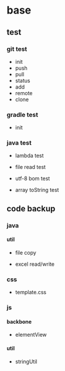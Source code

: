 # base


## test

### git test

*   init
*   push
*   pull
*   status
*   add
*   remote
*   clone
 
### gradle test

*   init

### java test
 
* lambda test

* file read test 

* utf-8 bom test

* array toString test


## code backup

### java

#### util

* file copy 

* excel read/write


### css

* template.css

### js

#### backbone 

* elementView

#### util

* stringUtil 



